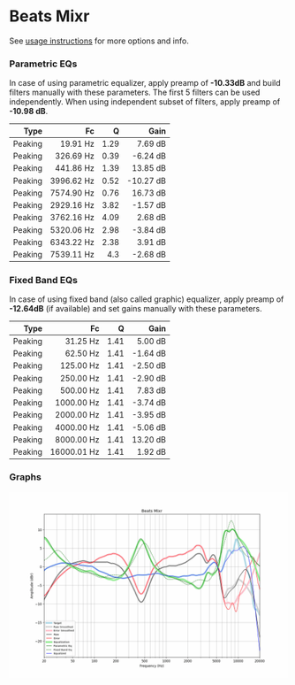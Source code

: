 # Beats Mixr
See [usage instructions](https://github.com/jaakkopasanen/AutoEq#usage) for more options and info.

### Parametric EQs
In case of using parametric equalizer, apply preamp of **-10.33dB** and build filters manually
with these parameters. The first 5 filters can be used independently.
When using independent subset of filters, apply preamp of **-10.98 dB**.

| Type    | Fc         |    Q | Gain      |
|--------:|-----------:|-----:|----------:|
| Peaking | 19.91 Hz   | 1.29 | 7.69 dB   |
| Peaking | 326.69 Hz  | 0.39 | -6.24 dB  |
| Peaking | 441.86 Hz  | 1.39 | 13.85 dB  |
| Peaking | 3996.62 Hz | 0.52 | -10.27 dB |
| Peaking | 7574.90 Hz | 0.76 | 16.73 dB  |
| Peaking | 2929.16 Hz | 3.82 | -1.57 dB  |
| Peaking | 3762.16 Hz | 4.09 | 2.68 dB   |
| Peaking | 5320.06 Hz | 2.98 | -3.84 dB  |
| Peaking | 6343.22 Hz | 2.38 | 3.91 dB   |
| Peaking | 7539.11 Hz | 4.3  | -2.68 dB  |

### Fixed Band EQs
In case of using fixed band (also called graphic) equalizer, apply preamp of **-12.64dB**
(if available) and set gains manually with these parameters.

| Type    | Fc          |    Q | Gain     |
|--------:|------------:|-----:|---------:|
| Peaking | 31.25 Hz    | 1.41 | 5.00 dB  |
| Peaking | 62.50 Hz    | 1.41 | -1.64 dB |
| Peaking | 125.00 Hz   | 1.41 | -2.50 dB |
| Peaking | 250.00 Hz   | 1.41 | -2.90 dB |
| Peaking | 500.00 Hz   | 1.41 | 7.83 dB  |
| Peaking | 1000.00 Hz  | 1.41 | -3.74 dB |
| Peaking | 2000.00 Hz  | 1.41 | -3.95 dB |
| Peaking | 4000.00 Hz  | 1.41 | -5.06 dB |
| Peaking | 8000.00 Hz  | 1.41 | 13.20 dB |
| Peaking | 16000.01 Hz | 1.41 | 1.92 dB  |

### Graphs
![](./Beats%20Mixr.png)